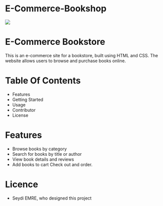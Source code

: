 # E-Commerce-Bookshop

<img src="gif/gif.mp4"/>

# E-Commerce Bookstore

 This is an e-commerce site for a bookstore, built using HTML and CSS.
 The website allows users to browse and purchase books online. 


# Table Of Contents

 - Features
 - Getting Started 
 - Usage
 - Contributor
 - License

# Features 

 - Browse books by category
 - Search for books by title or author
 - View book details and reviews
 - Add books to cart Check out and order.

# Licence
 - Seydi EMRE, who designed this project
